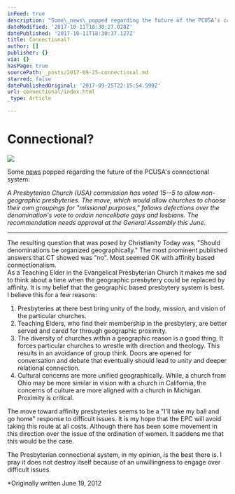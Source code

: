 ```yaml
---
inFeed: true
description: "Some\_news\_popped regarding the future of the PCUSA’s connectional system:"
dateModified: '2017-10-11T18:30:27.028Z'
datePublished: '2017-10-11T18:30:37.127Z'
title: Connectional?
author: []
publisher: {}
via: {}
hasPage: true
sourcePath: _posts/2017-09-25-connectional.md
starred: false
datePublishedOriginal: '2017-09-25T22:15:54.599Z'
url: connectional/index.html
_type: Article

---
```

# Connectional?
![](https://the-grid-user-content.s3-us-west-2.amazonaws.com/396bb231-5d0c-48d0-aefa-ef020a803337.jpg)

Some [news][0] popped regarding the future of the PCUSA's connectional system:

_A Presbyterian Church (USA) commission has voted 15--5 to allow non-geographic presbyteries. The move, which would allow churches to choose their own groupings for "missional purposes," follows defections over the denomination's vote to ordain noncelibate gays and lesbians. The recommendation needs approval at the General Assembly this June._

---

The resulting question that was posed by Christianity Today was, "Should denominations be organized geographically." The most prominent published answers that CT showed was "no". Most seemed OK with affinity based connectionalism.  
As a Teaching Elder in the Evangelical Presbyterian Church it makes me sad to think about a time when the geographic presbytery could be replaced by affinity. It is my belief that the geographic based presbytery system is best. I believe this for a few reasons:

1. Presbyteries at there best bring unity of the body, mission, and vision of the particular churches.
2. Teaching Elders, who find their membership in the presbytery, are better served and cared for through geographic proximity.
3. The diversity of churches within a geographic reason is a good thing. It forces particular churches to wrestle with direction and theology. This results in an avoidance of group think. Doors are opened for conversation and debate that eventually should lead to unity and deeper relational connection.
4. Cultural concerns are more unified geographically. While, a church from Ohio may be more similar in vision with a church in California, the concerns of culture are more aligned with a church in Michigan. Proximity is critical.

The move toward affinity presbyteries seems to be a "I'll take my ball and go home" response to difficult issues. It is my hope that the EPC will avoid taking this route at all costs. Although there has been some movement in this direction over the issue of the ordination of women. It saddens me that this would be the case.

The Presbyterian connectional system, in my opinion, is the best there is. I pray it does not destroy itself because of an unwillingness to engage over difficult issues.

\*Originally written June 19, 2012

[0]: http://www.christianitytoday.com/ct/2012/june/should-denominations-be-organized-geographically.html